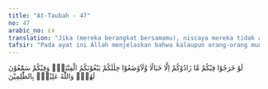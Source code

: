```yaml
---
title: "At-Taubah - 47"
no: 47
arabic_no: ٤٧
translation: "Jika (mereka berangkat bersamamu), niscaya mereka tidak akan menambah (kekuatan)mu, malah hanya akan membuat kekacauan, dan mereka tentu bergegas maju ke depan di celah-celah barisanmu untuk mengadakan kekacauan (di barisanmu); sedang di antara kamu ada orang-orang yang sangat suka mendengarkan (perkataan) mereka. Allah mengetahui orang-orang yang zalim."
tafsir: "Pada ayat ini Allah menjelaskan bahwa kalaupun orang-orang munafik yang meminta izin itu berangkat juga bersama kaum Muslimin, mereka tidak akan menambah ketenangan dan semangat kaum Muslimin, tetapi sebaliknya mereka akan mengacaukan konsentrasi kaum Muslimin dan merusak persatuan, serta melemahkan sikap tegar mereka. Allah swt mengetahui orang-orang yang zalim dan memberi balasan yang setimpal di hari kemudian nanti."
---
```

لَوْ خَرَجُوْا فِيْكُمْ مَّا زَادُوْكُمْ اِلَّا خَبَالًا وَّلَاَوْضَعُوْا خِلٰلَكُمْ يَبْغُوْنَكُمُ الْفِتْنَةَۚ وَفِيْكُمْ سَمّٰعُوْنَ لَهُمْۗ وَاللّٰهُ عَلِيْمٌۢ بِالظّٰلِمِيْنَ 